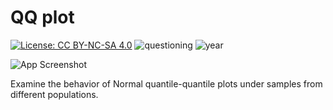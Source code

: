 # QQ plot

[![License: CC BY-NC-SA 4.0](https://img.shields.io/badge/License-CC%20BY--NC--SA%204.0-lightgrey.svg)](https://creativecommons.org/licenses/by-nc-sa/4.0/) ![questioning](https://img.shields.io/badge/lifecycle-questioning-blue) ![year](https://img.shields.io/badge/year-2018-lightgrey)

![App Screenshot](https://sites.psu.edu/shinyapps/files/2018/12/7adcddfe862f983858c19b5f09129128366d9a88-qqplot-25aays8.png)

Examine the behavior of Normal quantile-quantile plots under samples from different populations.
